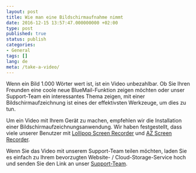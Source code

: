 ```yaml
---
layout: post
title: Wie man eine Bildschirmaufnahme nimmt
date: 2016-12-15 13:57:47.000000000 +02:00
type: post
published: true
status: publish
categories:
- General
tags: []
lang: de
meta: /take-a-video/
---
```


Wenn ein Bild 1.000 Wörter wert ist, ist ein Video unbezahlbar. Ob Sie Ihren Freunden eine coole neue BlueMail-Funktion zeigen möchten oder unser Support-Team ein interessantes Thema zeigen, mit einer Bildschirmaufzeichnung ist eines der effektivsten Werkzeuge, um dies zu tun.

Um ein Video mit Ihrem Gerät zu machen, empfehlen wir die Installation einer Bildschirmaufzeichnungsanwendung. Wir haben festgestellt, dass viele unserer Benutzer mit [Lollipop Screen Recorder]( https://play.google.com/store/apps/details?id=com.rivulus.screenrecording) und [AZ Screen Recorder]( https://play.google.com/store/apps/details?id=com.hecorat.screenrecorder.free).

Wenn Sie das Video mit unserem Support-Team teilen möchten, laden Sie es einfach zu Ihrem bevorzugten Website- / Cloud-Storage-Service hoch und senden Sie den Link an unser [Support-Team]( mailto:support@bluemail.me).
